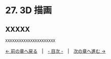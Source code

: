 ﻿# 27. 3D 描画

## XXXXX

```cpp
XXXXXXXXXXXXXXXXXXXXXX
```

[← 前の章へ戻る](HTTPClient.md)　|　[- 目次 -](Index.md)　|　[次の章へ進む →](Particle.md)